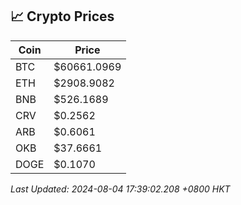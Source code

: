 ## 📈 Crypto Prices

| Coin | Price |
| ---- | ----- |
| BTC | $60661.0969 |
| ETH | $2908.9082 |
| BNB | $526.1689 |
| CRV | $0.2562 |
| ARB | $0.6061 |
| OKB | $37.6661 |
| DOGE | $0.1070 |

_Last Updated: 2024-08-04 17:39:02.208 +0800 HKT_